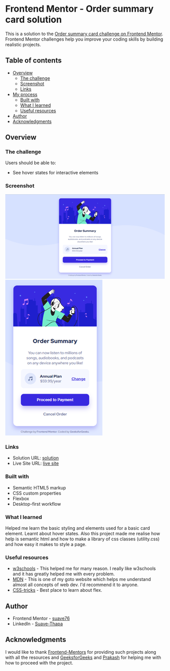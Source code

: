 # Frontend Mentor - Order summary card solution

This is a solution to the [Order summary card challenge on Frontend Mentor](https://www.frontendmentor.io/challenges/order-summary-component-QlPmajDUj). Frontend Mentor challenges help you improve your coding skills by building realistic projects. 

## Table of contents

- [Overview](#overview)
  - [The challenge](#the-challenge)
  - [Screenshot](#screenshot)
  - [Links](#links)
- [My process](#my-process)
  - [Built with](#built-with)
  - [What I learned](#what-i-learned)
  - [Useful resources](#useful-resources)
- [Author](#author)
- [Acknowledgments](#acknowledgments)

## Overview

### The challenge

Users should be able to:

- See hover states for interactive elements

### Screenshot

![Screen-shot-desktop](/screenshot.png)
![Screen-shot-mobile](/screenshot-mobile.png)


### Links

- Solution URL: [solution](https://your-solution-url.com)
- Live Site URL: [live site](https://your-live-site-url.com)


### Built with

- Semantic HTML5 markup
- CSS custom properties
- Flexbox
- Desktop-first workflow


### What I learned

Helped me learn the basic styling and elements used for a basic card element. Learnt about hover states.
Also this project made me realise how help is semantic html and how to make a library of css classes (utility.css) and how easy it makes to style a page. 


### Useful resources

- [w3schools](https://www.w3schools.com/) - This helped me for many reason. I really like w3schools and it has greatly helped me with every problem.
- [MDN](https://developer.mozilla.org/en-US/) - This is one of my goto website which helps me understand almost all concepts of web dev. I'd recommend it to anyone.
- [CSS-tricks](https://css-tricks.com/snippets/css/a-guide-to-flexbox/) - Best place to learn about flex.


## Author

- Frontend Mentor - [suave76](https://www.frontendmentor.io/profile/suave76)
- LinkedIn - [Suave-Thapa](https://www.linkedin.com/in/suave-thapa-857447190/)

## Acknowledgments

I would like to thank [Frontend-Mentors](https://www.frontendmentor.io/home) for providing such projects along with all the resources and [GeeksforGeeks](https://www.geeksforgeeks.org/) and [Prakash](https://www.linkedin.com/in/prakashsakari/) for helping me with how to proceed with the project.


